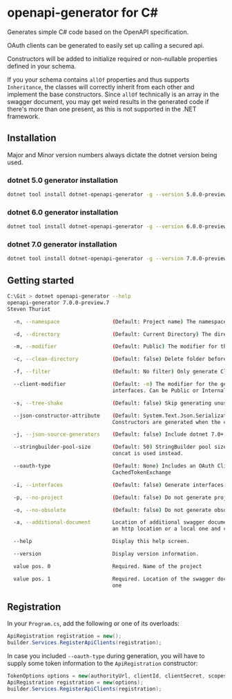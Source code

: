 # openapi-generator for C#

Generates simple C# code based on the OpenAPI specification.

OAuth clients can be generated to easily set up calling a secured api.

Constructors will be added to initialize required or non-nullable properties defined in your schema.

If you your schema contains `allOf` properties and thus supports `Inheritance`,
the classes will correctly inherit from each other and implement the base constructors.
Since `allOf` technically is an array in the swagger document, you may get weird results in the generated code if there's more than one present, 
as this is not supported in the .NET framework.

## Installation

Major and Minor version numbers always dictate the dotnet version being used.

### dotnet 5.0 generator installation
```bash
dotnet tool install dotnet-openapi-generator -g --version 5.0.0-preview.7
```

### dotnet 6.0 generator installation
```bash
dotnet tool install dotnet-openapi-generator -g --version 6.0.0-preview.7
```

### dotnet 7.0 generator installation
```bash
dotnet tool install dotnet-openapi-generator -g --version 7.0.0-preview.7
```


## Getting started

```bash
C:\Git > dotnet openapi-generator --help
openapi-generator 7.0.0-preview.7
Steven Thuriot

  -n, --namespace                 (Default: Project name) The namespace used for the generated files

  -d, --directory                 (Default: Current Directory) The directory to place the files in

  -m, --modifier                  (Default: Public) The modifier for the generated files. Can be Public or Internal

  -c, --clean-directory           (Default: false) Delete folder before generating

  -f, --filter                    (Default: No filter) Only generate Clients that match the supplied regex filter

  --client-modifier               (Default: -m) The modifier for the generated clients; Useful when generating with
                                  interfaces. Can be Public or Internal

  -s, --tree-shake                (Default: false) Skip generating unused models

  --json-constructor-attribute    (Default: System.Text.Json.Serialization.JsonConstructor) Json Constructor Attribute.
                                  Constructors are generated when the class contains required properties.

  -j, --json-source-generators    (Default: false) Include dotnet 7.0+ Json Source Generators

  --stringbuilder-pool-size       (Default: 50) StringBuilder pool size for building query params. If 0, a simple string
                                  concat is used instead.

  --oauth-type                    (Default: None) Includes an OAuth Client. Can be ClientCredentials, TokenExchange or
                                  CachedTokenExchange

  -i, --interfaces                (Default: false) Generate interfaces for the clients

  -p, --no-project                (Default: false) Do not generate project

  -o, --no-obsolete               (Default: false) Do not generate obsolete endpoints

  -a, --additional-document       Location of additional swagger document, used to merge into the main one. Can be both
                                  an http location or a local one and can be used multiple times.

  --help                          Display this help screen.

  --version                       Display version information.

  value pos. 0                    Required. Name of the project

  value pos. 1                    Required. Location of the swagger document. Can be both an http location or a local
                                  one
```

## Registration

In your `Program.cs`, add the following or one of its overloads:

```csharp
ApiRegistration registration = new();
builder.Services.RegisterApiClients(registration);
```

In case you included `--oauth-type` during generation, you will have to supply some token information to the `ApiRegistration` constructor:

```csharp
TokenOptions options = new(authorityUrl, clientId, clientSecret, scopes);
ApiRegistration registration = new(options);
builder.Services.RegisterApiClients(registration);
```